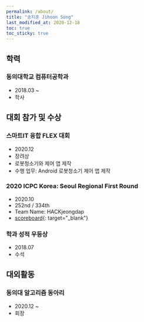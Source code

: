 ```yaml
---
permalink: /about/
title: "송지훈 Jihoon Song"
last_modified_at: 2020-12-18
toc: true
toc_sticky: true
---
```

## 학력

### 동의대학교 컴퓨터공학과
* 2018.03 ~
* 학사

## 대회 참가 및 수상

### 스마트IT 융합 FLEX 대회
  * 2020.12
  * 장려상
  * 로봇청소기와 제어 앱 제작
  * 수행 업무: Android 로봇청소기 제어 앱 제작

### 2020 ICPC Korea: Seoul Regional First Round
  * 2020.10
  * 252nd / 334th
  * Team Name: HACKjeongdap
  * [scoreboard](http://icpckorea.org/2020/preliminary/scoreboard/dbda78f0e4/){: target="_blank"}

### 학과 성적 우등상
  * 2018.07
  * 수석
  
## 대외활동

### 동의대 알고리즘 동아리
 * 2020.12 ~
 * 회장